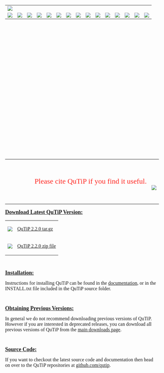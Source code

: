 <p></p><p><table cellpadding='0' border='0' align='center' cellspacing='0'><tr><td align='center'><img src='http://qutip.googlecode.com/svn/doc/figures/nav/qutip2_header.png' /></td> </tr><tr><td><a><img src='http://qutip.googlecode.com/svn/doc/figures/nav/spacer.png' /></a></td><td><a href='http://code.google.com/p/qutip'><img src='http://qutip.googlecode.com/svn/doc/figures/nav/home.png' /></a></td><td><a><img src='http://qutip.googlecode.com/svn/doc/figures/nav/spacer.png' /></a></td> <td><a href='http://code.google.com/p/qutip/wiki/Features'><img src='http://qutip.googlecode.com/svn/doc/figures/nav/features.png' /></a>
</td> <td><a><img src='http://qutip.googlecode.com/svn/doc/figures/nav/spacer.png' /></a></td> <td><a><img src='http://qutip.googlecode.com/svn/doc/figures/nav/download_red.png' /></a></td><td><a><img src='http://qutip.googlecode.com/svn/doc/figures/nav/spacer.png' /></a></td><td><a href='http://code.google.com/p/qutip/wiki/Documentation'><img src='http://qutip.googlecode.com/svn/doc/figures/nav/documentation.png' /></a></td><td><a><img src='http://qutip.googlecode.com/svn/doc/figures/nav/spacer.png' /></a></td><td><a href='http://code.google.com/p/qutip/wiki/Support'><img src='http://qutip.googlecode.com/svn/doc/figures/nav/support.png' /></a></td><td><a><img src='http://qutip.googlecode.com/svn/doc/figures/nav/spacer.png' /></a></td><td><a href='http://code.google.com/p/qutip/wiki/Updates'><img src='http://qutip.googlecode.com/svn/doc/figures/nav/updates.png' /></a></td><td><a><img src='http://qutip.googlecode.com/svn/doc/figures/nav/spacer.png' /></a></td> <td><a href='http://code.google.com/p/qutip/wiki/Citing'><img src='http://qutip.googlecode.com/svn/doc/figures/nav/citing.png' /></a></td><td><a><img src='http://qutip.googlecode.com/svn/doc/figures/nav/end_spacer.png' /></a></td></tr></table></p><p>

<br>
<br>
<TABLE border="0" cellspacing="0" cellpadding="0" align="right" width=720><br>
<br>
<br>
<br>
<br>
<TR><br>
<br>
<br>
<br>
<br>
<TD align="right" width=500><br>
<br>
 <p><font color='#FF2923' size='5' face='Verdana'>Please cite QuTiP if you find it useful.</font></p> <br>
<br>
</TD><br>
<br>
<br>
<br>
<br>
<TD align="left"><br>
<br>
<img src='http://qutip.googlecode.com/svn/doc/figures/download/arrow.png' />

</TD>

<br>
<br>
<br>
</TR><br>
<br>
<br>
<br>
<br>
</TABLE><br>
<br>
<br>
<br>
<br>
<br>
<br>
<br>
<br>
<p align='left'>
<font size='4' face='Verdana'><u><b>Download Latest QuTiP Version:</b></u></font>
</p>

<table cellpadding='0' border='0' align='center' cellspacing='5' width='250'>
<tr>
<td><img src='http://qutip.googlecode.com/svn/doc/figures/download/gz.png' /></td>
<td><p align='left'>
<a href='http://qutip.googlecode.com/files/QuTiP-2.2.0.tar.gz'><font size='3' face='Verdana'>QuTiP 2.2.0 tar.gz</font></a>
</p></td>
</tr>
<tr>
<td><img src='http://qutip.googlecode.com/svn/doc/figures/download/zip.png' /></td>
<td><p align='left'>
<font size='3' face='Verdana'><a href='http://qutip.googlecode.com/files/QuTiP-2.2.0.zip'>QuTiP 2.2.0 zip file</a></font>
</p></td>
</tr>
</table>


<br>
<p align='left'>
<font size='4' face='Verdana'><u><b>Installation:</b></u></font>
</p>
<p align='left'>
<font size='3' face='Verdana'>Instructions for installing QuTiP can be found in the <a href='http://code.google.com/p/qutip/wiki/Documentation'>documentation</a>, or in the INSTALL.txt file included in the QuTiP source folder.</font>
</p>


<br>
<p align='left'>
<font size='4' face='Verdana'><u><b>Obtaining Previous Versions:</b></u></font>
</p>

<p align='left'>
<font size='3' face='Verdana'>In general we do not recommend downloading previous versions of QuTiP.  However if you are interested in deprecated releases, you can download all previous versions of QuTiP from the <a href='http://code.google.com/p/qutip/downloads/list?can=1'>main downloads page</a>.</font>
</p>

<br>
<p align='left'>
<font size='4' face='Verdana'><u><b>Source Code:</b></u></font>
</p>

<p align='left'>
<font size='3' face='Verdana'>
If you want to checkout the latest source code and documentation then head on over to the QuTiP repositories at <a href='https://github.com/qutip'>github.com/qutip</a>.</font>
</p>